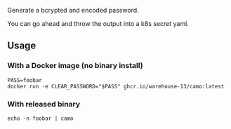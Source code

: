Generate a bcrypted and encoded password.

You can go ahead and throw the output into a k8s secret yaml.

## Usage

### With a Docker image (no binary install)

```
PASS=foobar
docker run -e CLEAR_PASSWORD="$PASS" ghcr.io/warehouse-13/camo:latest
```

### With released binary

```
echo -n foobar | camo
```
